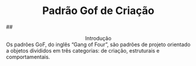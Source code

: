 # <center> Padrão Gof de Criação </center>
##<center>Introdução</center>
Os padrões GoF, do inglês “Gang of Four”, são padrões de projeto orientado a objetos divididos em três categorias: de criação, estruturais e comportamentais.
